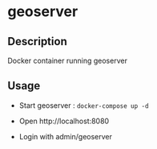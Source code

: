 
# geoserver

## Description

Docker container running geoserver

## Usage

* Start geoserver : `docker-compose up -d`

* Open http://localhost:8080

* Login with admin/geoserver


